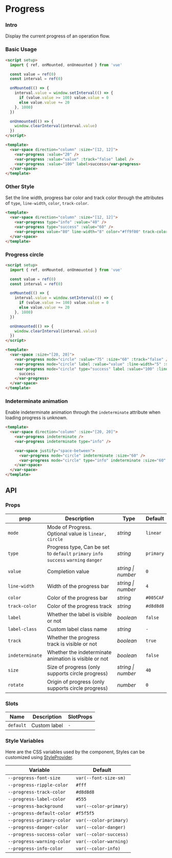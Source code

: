 # Progress

### Intro

Display the current progress of an operation flow.

### Basic Usage

```html
<script setup>
  import { ref, onMounted, onUnmounted } from 'vue'

  const value = ref(0)
  const interval = ref(0)

  onMounted(() => {
    interval.value = window.setInterval(() => {
      if (value.value >= 100) value.value = 0
      else value.value += 20
    }, 1000)
  })

  onUnmounted(() => {
    window.clearInterval(interval.value)
  })
</script>

<template>
  <var-space direction="column" :size="[12, 12]">
    <var-progress :value="20" />
    <var-progress :value="value" :track="false" label />
    <var-progress :value="100" label>success</var-progress>
  </var-space>
</template>
```

### Other Style

Set the line width, progress bar color and track color through the attributes of `type`, `line-width`, `color`, `track-color`.

```html
<template>
  <var-space direction="column" :size="[12, 12]">
    <var-progress type="info" :value="40" />
    <var-progress type="success" :value="60" />
    <var-progress value="80" line-width="8" color="#ff9f00" track-color="#f5cb90" />
  </var-space>
</template>
```

### Progress circle

```html
<script setup>
  import { ref, onMounted, onUnmounted } from 'vue'

  const value = ref(0)
  const interval = ref(0)

  onMounted(() => {
    interval.value = window.setInterval(() => {
      if (value.value >= 100) value.value = 0
      else value.value += 20
    }, 1000)
  })

  onUnmounted(() => {
    window.clearInterval(interval.value)
  })
</script>

<template>
  <var-space :size="[20, 20]">
    <var-progress mode="circle" :value="75" :size="60" :track="false" />
    <var-progress mode="circle" label :value="value" :line-width="5" :size="60" />
    <var-progress mode="circle" type="success" label :value="100" :line-width="5" :size="60">
      success
    </var-progress>
  </var-space>
</template>
```

### Indeterminate animation

Enable indeterminate animation through the `indeterminate` attribute when loading progress is unknown.

```html
<template>
  <var-space direction="column" :size="[20, 20]">
    <var-progress indeterminate />
    <var-progress indeterminate type="info" />

    <var-space justify="space-between">
      <var-progress mode="circle" indeterminate :size="60" />
      <var-progress mode="circle" type="info" indeterminate :size="60" />
    </var-space>
  </var-space>
</template>
```

## API

### Props

| prop          | Description                                                                         | Type     | Default   |
|---------------|-------------------------------------------------------------------------------------|----------|-----------|
| `mode`        | Mode of Progress. Optional value is `linear, circle`                                | _string_ | `linear`  |
| `type`        | Progress type, Can be set to `default` `primary` `info` `success` `warning` `danger` | _string_  | `primary` |
| `value`       | Completion value                                                                    | _string \| number_   |  `0`  |
| `line-width`  | Width of the progress bar                                                           | _string \| number_   | `4` |
| `color`       | Color of the progress bar                                                           | _string_ | `#005CAF` |
| `track-color` | Color of the progress track                                                         | _string_ | `#d8d8d8` |
| `label`       | Whether the label is visible or not                                                 | _boolean_ | `false`   |
| `label-class` | Custom label class name                                                             | _string_ | `-`       |
| `track`       | Whether the progress track is visible or not                                        | _boolean_ | `true`    |
| `indeterminate` | Whether the indeterminate animation is visible or not                                     | _boolean_ | `false` |
| `size`        | Size of progress (only supports circle progress)                                    | _string \| number_   | `40` |
| `rotate`      | Origin of progress (only supports circle progress)                                  | _number_ | `0`       |

### Slots

| Name | Description | SlotProps |
| ----- | -------------- | -------- |
| `default` | Custom label | `-` |

### Style Variables
Here are the CSS variables used by the component, Styles can be customized using [StyleProvider](#/en-US/style-provider).

| Variable | Default |
| --- | --- |
| `--progress-font-size` | `var(--font-size-sm)` |
| `--progress-ripple-color` | `#fff` |
| `--progress-track-color` | `#d8d8d8` |
| `--progress-label-color` | `#555` |
| `--progress-background` | `var(--color-primary)` |
| `--progress-default-color` | `#f5f5f5` |
| `--progress-primary-color` | `var(--color-primary)`|
| `--progress-danger-color` |  `var(--color-danger)`|
| `--progress-success-color` | `var(--color-success)`|
| `--progress-warning-color` |  `var(--color-warning)`|
| `--progress-info-color` | `var(--color-info)`|